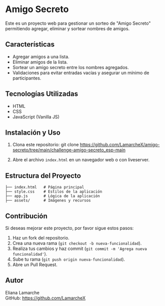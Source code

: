 # Amigo Secreto

Este es un proyecto web para gestionar un sorteo de "Amigo Secreto" permitiendo agregar, eliminar y sortear nombres de amigos.

## Características
- Agregar amigos a una lista.
- Eliminar amigos de la lista.
- Sortear un amigo secreto entre los nombres agregados.
- Validaciones para evitar entradas vacías y asegurar un mínimo de participantes.

## Tecnologías Utilizadas
- HTML
- CSS
- JavaScript (Vanilla JS)

## Instalación y Uso
1. Clona este repositorio:
   git clone https://github.com/LamarcheX/amigo-secreto/tree/main/challenge-amigo-secreto_esp-main

2. Abre el archivo `index.html` en un navegador web o con liveserver.

## Estructura del Proyecto
```
├── index.html   # Página principal
├── style.css    # Estilos de la aplicación
├── app.js       # Lógica de la aplicación
├── assets/      # Imágenes y recursos
```

## Contribución
Si deseas mejorar este proyecto, por favor sigue estos pasos:
1. Haz un fork del repositorio.
2. Crea una nueva rama (`git checkout -b nueva-funcionalidad`).
3. Realiza tus cambios y haz commit (`git commit -m 'Agrega nueva funcionalidad'`).
4. Sube tu rama (`git push origin nueva-funcionalidad`).
5. Abre un Pull Request.

## Autor
Eliana Lamarche  
GitHub: https://github.com/LamarcheX